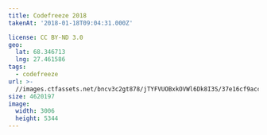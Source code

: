 ```yaml
---
title: Codefreeze 2018
takenAt: '2018-01-18T09:04:31.000Z'

license: CC BY-ND 3.0
geo:
  lat: 68.346713
  lng: 27.461586
tags:
  - codefreeze
url: >-
  //images.ctfassets.net/bncv3c2gt878/jTYFVUOBxkOVWl6Dk8I3S/37e16cf9acce9ccee691263d1ece1a6e/codefreeze-2018_39801723831_o
size: 4620197
image:
  width: 3006
  height: 5344
---
```

